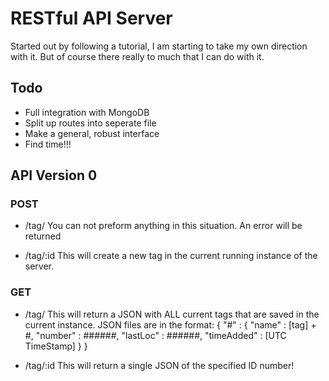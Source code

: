 # RESTful API Server

Started out by following a tutorial, I am starting to take my own direction with it. But of course there really to much that I can do with it.


## Todo
* Full integration with MongoDB
* Split up routes into seperate file
* Make a general, robust interface
* Find time!!!



## API Version 0

### POST

* /tag/
You can not preform anything in this situation. An error will be returned

* /tag/:id
This will create a new tag in the current running instance of the server.

### GET

* /tag/
This will return a JSON with ALL current tags that are saved in the current instance.
JSON files are in the format:
    {
        "#" : {
            "name" : [tag] + #,
            "number" : ######,
            "lastLoc" : ######,
            "timeAdded" : [UTC TimeStamp]
        }
    }


* /tag/:id
This will return a single JSON of the specified ID number!
